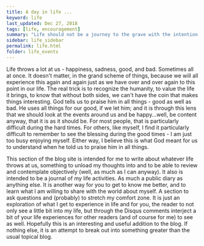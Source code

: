 ```yaml
---
title: A day in life ...
keyword: life
last_updated: Dec 27, 2018
tags: [life, encouragement]
summary: "Life should not be a journey to the grave with the intention of arriving safely in a pretty and well preserved body, but rather to skid in broadside in a cloud of smoke, thoroughly used up, totally worn out, and loudly proclaiming 'Wow! What a Ride!'   - Hunter S. Thompson"
sidebar: life_sidebar
permalink: life.html
folder: life_events
---
```


Life throws a lot at us - happiness, sadness, good, and bad.  Sometimes all at once. It doesn't matter, in the grand scheme of things, because we will all experience this again and again just as we have over and over again to this point in our life. The real trick is to recognize the humanity, to value the life it brings, to know that without both sides, we can't have the coin that makes things interesting. God tells us to praise him in all things - good as well as bad. He uses all things for our good, if we let him; and it is through this lens that we should look at the events around us and be happy...well, be content anyway, that it is as it should be. For most people, that is particularly difficult during the hard times. For others, like myself, I find it particularly difficult to remember to see the blessing during the good times - I am just too busy enjoying myself. Either way, I believe this is what God meant for us to understand when he told us to praise him in all things.

This section of the blog site is intended for me to write about whatever life throws at us, something to unload my thoughts into and to be able to review and contemplate objectively (well, as much as I can anyway). It also is intended to be a journal of my life activities. As much a public diary as anything else. It is another way for you to get to know me better, and to learn what I am willing to share with the world about myself. A section to ask questions and (probably) to stretch my comfort zone. It is just an exploration of what I get to experience in life and for you, the reader to not only see a little bit into my life, but through the Disqus comments interject a bit of your life experiences for other readers (and of course for me) to see as well.  Hopefully this is an interesting and useful addition to the blog. If nothing else, it is an attempt to break out into something greater than the usual topical blog.